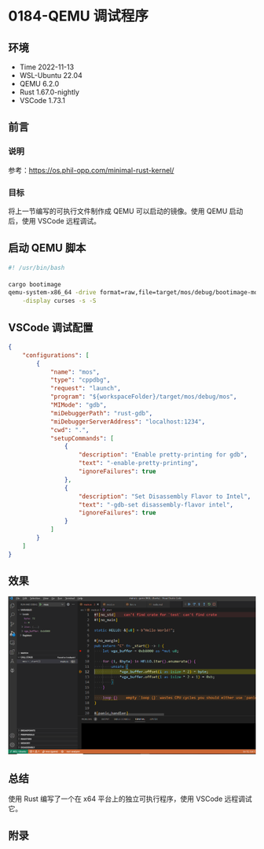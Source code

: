 # 0184-QEMU 调试程序

## 环境

- Time 2022-11-13
- WSL-Ubuntu 22.04
- QEMU 6.2.0
- Rust 1.67.0-nightly
- VSCode 1.73.1

## 前言

### 说明

参考：<https://os.phil-opp.com/minimal-rust-kernel/>

### 目标

将上一节编写的可执行文件制作成 QEMU 可以启动的镜像。使用 QEMU 启动后，使用 VSCode 远程调试。

## 启动 QEMU 脚本

```bash
#! /usr/bin/bash

cargo bootimage
qemu-system-x86_64 -drive format=raw,file=target/mos/debug/bootimage-mos.bin \
    -display curses -s -S
```

## VSCode 调试配置

```json
{
    "configurations": [
        {
            "name": "mos",
            "type": "cppdbg",
            "request": "launch",
            "program": "${workspaceFolder}/target/mos/debug/mos",
            "MIMode": "gdb",
            "miDebuggerPath": "rust-gdb",
            "miDebuggerServerAddress": "localhost:1234",
            "cwd": ".",
            "setupCommands": [
                {
                    "description": "Enable pretty-printing for gdb",
                    "text": "-enable-pretty-printing",
                    "ignoreFailures": true
                },
                {
                    "description": "Set Disassembly Flavor to Intel",
                    "text": "-gdb-set disassembly-flavor intel",
                    "ignoreFailures": true
                }
            ]
        }
    ]
}
```

## 效果

![VSCode调试][1]

## 总结

使用 Rust 编写了一个在 x64 平台上的独立可执行程序，使用 VSCode 远程调试它。

[1]: images/vscode-debug.png

## 附录
